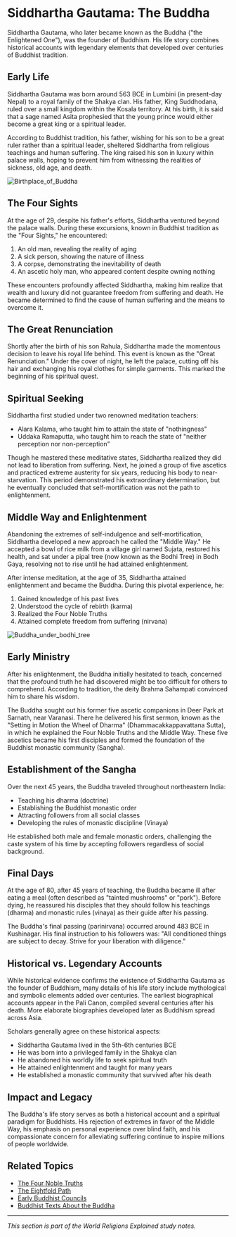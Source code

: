 # Siddhartha Gautama: The Buddha

Siddhartha Gautama, who later became known as the Buddha ("the Enlightened One"), was the founder of Buddhism. His life story combines historical accounts with legendary elements that developed over centuries of Buddhist tradition.

## Early Life

Siddhartha Gautama was born around 563 BCE in Lumbini (in present-day Nepal) to a royal family of the Shakya clan. His father, King Suddhodana, ruled over a small kingdom within the Kosala territory. At his birth, it is said that a sage named Asita prophesied that the young prince would either become a great king or a spiritual leader.

According to Buddhist tradition, his father, wishing for his son to be a great ruler rather than a spiritual leader, sheltered Siddhartha from religious teachings and human suffering. The king raised his son in luxury within palace walls, hoping to prevent him from witnessing the realities of sickness, old age, and death.

![Birthplace_of_Buddha](./images/birthplace_of_buddha_lumbini.jpg)

## The Four Sights

At the age of 29, despite his father's efforts, Siddhartha ventured beyond the palace walls. During these excursions, known in Buddhist tradition as the "Four Sights," he encountered:

1. An old man, revealing the reality of aging
2. A sick person, showing the nature of illness
3. A corpse, demonstrating the inevitability of death
4. An ascetic holy man, who appeared content despite owning nothing

These encounters profoundly affected Siddhartha, making him realize that wealth and luxury did not guarantee freedom from suffering and death. He became determined to find the cause of human suffering and the means to overcome it.

## The Great Renunciation

Shortly after the birth of his son Rahula, Siddhartha made the momentous decision to leave his royal life behind. This event is known as the "Great Renunciation." Under the cover of night, he left the palace, cutting off his hair and exchanging his royal clothes for simple garments. This marked the beginning of his spiritual quest.

## Spiritual Seeking

Siddhartha first studied under two renowned meditation teachers:
- Alara Kalama, who taught him to attain the state of "nothingness"
- Uddaka Ramaputta, who taught him to reach the state of "neither perception nor non-perception"

Though he mastered these meditative states, Siddhartha realized they did not lead to liberation from suffering. Next, he joined a group of five ascetics and practiced extreme austerity for six years, reducing his body to near-starvation. This period demonstrated his extraordinary determination, but he eventually concluded that self-mortification was not the path to enlightenment.

## Middle Way and Enlightenment

Abandoning the extremes of self-indulgence and self-mortification, Siddhartha developed a new approach he called the "Middle Way." He accepted a bowl of rice milk from a village girl named Sujata, restored his health, and sat under a pipal tree (now known as the Bodhi Tree) in Bodh Gaya, resolving not to rise until he had attained enlightenment.

After intense meditation, at the age of 35, Siddhartha attained enlightenment and became the Buddha. During this pivotal experience, he:

1. Gained knowledge of his past lives
2. Understood the cycle of rebirth (karma)
3. Realized the Four Noble Truths
4. Attained complete freedom from suffering (nirvana)

![Buddha_under_bodhi_tree](./images/buddha_meditation_bodhi_tree.jpg)

## Early Ministry

After his enlightenment, the Buddha initially hesitated to teach, concerned that the profound truth he had discovered might be too difficult for others to comprehend. According to tradition, the deity Brahma Sahampati convinced him to share his wisdom.

The Buddha sought out his former five ascetic companions in Deer Park at Sarnath, near Varanasi. There he delivered his first sermon, known as the "Setting in Motion the Wheel of Dharma" (Dhammacakkappavattana Sutta), in which he explained the Four Noble Truths and the Middle Way. These five ascetics became his first disciples and formed the foundation of the Buddhist monastic community (Sangha).

## Establishment of the Sangha

Over the next 45 years, the Buddha traveled throughout northeastern India:

- Teaching his dharma (doctrine)
- Establishing the Buddhist monastic order
- Attracting followers from all social classes
- Developing the rules of monastic discipline (Vinaya)

He established both male and female monastic orders, challenging the caste system of his time by accepting followers regardless of social background.

## Final Days

At the age of 80, after 45 years of teaching, the Buddha became ill after eating a meal (often described as "tainted mushrooms" or "pork"). Before dying, he reassured his disciples that they should follow his teachings (dharma) and monastic rules (vinaya) as their guide after his passing.

The Buddha's final passing (parinirvana) occurred around 483 BCE in Kushinagar. His final instruction to his followers was: "All conditioned things are subject to decay. Strive for your liberation with diligence."

## Historical vs. Legendary Accounts

While historical evidence confirms the existence of Siddhartha Gautama as the founder of Buddhism, many details of his life story include mythological and symbolic elements added over centuries. The earliest biographical accounts appear in the Pali Canon, compiled several centuries after his death. More elaborate biographies developed later as Buddhism spread across Asia.

Scholars generally agree on these historical aspects:
- Siddhartha Gautama lived in the 5th-6th centuries BCE
- He was born into a privileged family in the Shakya clan
- He abandoned his worldly life to seek spiritual truth
- He attained enlightenment and taught for many years
- He established a monastic community that survived after his death

## Impact and Legacy

The Buddha's life story serves as both a historical account and a spiritual paradigm for Buddhists. His rejection of extremes in favor of the Middle Way, his emphasis on personal experience over blind faith, and his compassionate concern for alleviating suffering continue to inspire millions of people worldwide.

## Related Topics
- [The Four Noble Truths](../beliefs/four_noble_truths.md)
- [The Eightfold Path](../beliefs/eightfold_path.md)
- [Early Buddhist Councils](./buddhist_councils.md)
- [Buddhist Texts About the Buddha](../texts/buddha_biographies.md)

---

*This section is part of the World Religions Explained study notes.* 